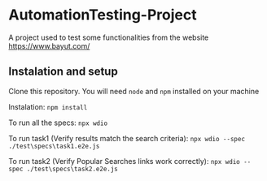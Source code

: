 # AutomationTesting-Project

 A project used to test some functionalities from the website https://www.bayut.com/

## Instalation and setup
Clone this repository. You will need `node` and `npm` installed on your machine

Instalation: `npm install` 

To run all the specs: `npx wdio`

To run task1 (Verify results match the search criteria): `npx wdio --spec ./test\specs\task1.e2e.js`

To run task2 (Verify Popular Searches links work correctly): `npx wdio --spec ./test\specs\task2.e2e.js`

